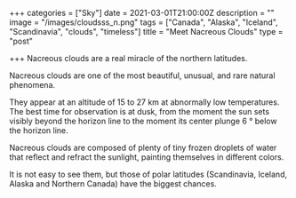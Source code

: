 +++
categories = ["Sky"]
date = 2021-03-01T21:00:00Z
description = ""
image = "/images/cloudsss_n.png"
tags = ["Canada", "Alaska", "Iceland", "Scandinavia", "clouds", "timeless"]
title = "Meet Nacreous Clouds"
type = "post"

+++
Nacreous clouds are a real miracle of the northern latitudes.

Nacreous clouds are one of the most beautiful, unusual, and rare natural phenomena.

They appear at an altitude of 15 to 27 km at abnormally low temperatures. The best time for observation is at dusk, from the moment the sun sets visibly beyond the horizon line to the moment its center plunge 6 ° below the horizon line.

Nacreous clouds are composed of plenty of tiny frozen droplets of water that reflect and refract the sunlight, painting themselves in different colors.

It is not easy to see them, but those of polar latitudes (Scandinavia, Iceland, Alaska and Northern Canada) have the biggest chances.